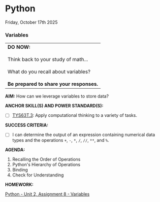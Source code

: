 # Python
Friday, October 17th 2025

### Variables

<table>
  <tr>
    <td><b>DO NOW:</b><br><br>
    Think back to your study of math...<br><br>
    What do you recall about variables?<br><br>
    <b>Be prepared to share your responses.</b></td></td>
  </tr>
</table>

**AIM:** How can we leverage variables to store data?

**ANCHOR SKILL(S) AND POWER STANDARD(S):** 

 - [ ] <ins>TYS63T.3</ins>: Apply computational thinking to a variety of tasks.

**SUCCESS CRITERIA:**
- [ ] I can determine the output of an expression containing numerical data types and the operations `+`, `-`, `*`, `/`, `//`, `**`, and `%`.

**AGENDA:**

1. Recalling the Order of Operations
2. Python's Hierarchy of Operations
3. Binding
4. Check for Understanding

**HOMEWORK:** 

[Python - Unit 2, Assignment 8 - Variables](https://github.com/MrJSwotinsky/Python_2025_2026/blob/main/Unit_02_Python_Basics_Deep_Dive/Assignments/Assignment_08_Variables.md)
